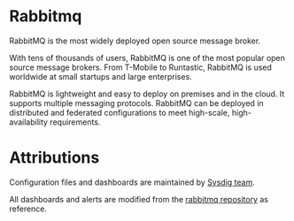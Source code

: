 # Rabbitmq
RabbitMQ is the most widely deployed open source message broker.

With tens of thousands of users, RabbitMQ is one of the most popular open source message brokers. From T-Mobile to Runtastic, RabbitMQ is used worldwide at small startups and large enterprises.

RabbitMQ is lightweight and easy to deploy on premises and in the cloud. It supports multiple messaging protocols. RabbitMQ can be deployed in distributed and federated configurations to meet high-scale, high-availability requirements.

# Attributions
Configuration files and dashboards are maintained by [Sysdig team](https://sysdig.com/).

All dashboards and alerts are modified from the [rabbitmq repository](https://github.com/rabbitmq/cluster-operator/tree/main/observability/) as reference.